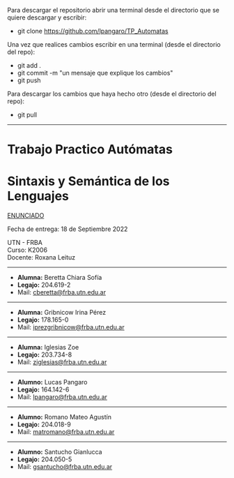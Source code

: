 Para descargar el repositorio abrir una terminal desde el directorio que se quiere descargar y escribir:

- git clone https://github.com/lpangaro/TP_Automatas

Una vez que realices cambios escribir en una terminal (desde el directorio del repo):
- git add .
- git commit -m "un mensaje que explique los cambios"
- git push

Para descargar los cambios que haya hecho otro (desde el directorio del repo):
- git pull
---
# Trabajo Practico Autómatas
# Sintaxis y Semántica de los Lenguajes
[ENUNCIADO](https://github.com/lpangaro/TP_Automatas/blob/main/Enunciado.md) 


Fecha de entrega: 18 de Septiembre 2022 

UTN - FRBA  
Curso: K2006   
Docente: Roxana Leituz

---
- **Alumna:** Beretta Chiara Sofía
- **Legajo:** 204.619-2
- Mail: cberetta@frba.utn.edu.ar
---
- **Alumna:** Gribnicow Irina Pérez 
- **Legajo:** 178.165-0
- Mail: iprezgribnicow@frba.utn.edu.ar
---
- **Alumna:** Iglesias Zoe
- **Legajo:** 203.734-8
- Mail: ziglesias@frba.utn.edu.ar
---
- **Alumno:** Lucas Pangaro
- **Legajo:** 164.142-6
- Mail: lpangaro@frba.utn.edu.ar
---
- **Alumno:** Romano Mateo Agustín
- **Legajo:** 204.018-9
- Mail: matromano@frba.utn.edu.ar
---
- **Alumno:** Santucho Gianlucca
- **Legajo:** 204.050-5
- Mail: gsantucho@frba.utn.edu.ar
